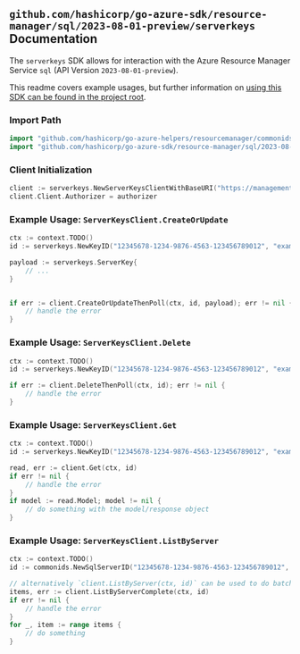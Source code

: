 
## `github.com/hashicorp/go-azure-sdk/resource-manager/sql/2023-08-01-preview/serverkeys` Documentation

The `serverkeys` SDK allows for interaction with the Azure Resource Manager Service `sql` (API Version `2023-08-01-preview`).

This readme covers example usages, but further information on [using this SDK can be found in the project root](https://github.com/hashicorp/go-azure-sdk/tree/main/docs).

### Import Path

```go
import "github.com/hashicorp/go-azure-helpers/resourcemanager/commonids"
import "github.com/hashicorp/go-azure-sdk/resource-manager/sql/2023-08-01-preview/serverkeys"
```


### Client Initialization

```go
client := serverkeys.NewServerKeysClientWithBaseURI("https://management.azure.com")
client.Client.Authorizer = authorizer
```


### Example Usage: `ServerKeysClient.CreateOrUpdate`

```go
ctx := context.TODO()
id := serverkeys.NewKeyID("12345678-1234-9876-4563-123456789012", "example-resource-group", "serverValue", "keyValue")

payload := serverkeys.ServerKey{
	// ...
}


if err := client.CreateOrUpdateThenPoll(ctx, id, payload); err != nil {
	// handle the error
}
```


### Example Usage: `ServerKeysClient.Delete`

```go
ctx := context.TODO()
id := serverkeys.NewKeyID("12345678-1234-9876-4563-123456789012", "example-resource-group", "serverValue", "keyValue")

if err := client.DeleteThenPoll(ctx, id); err != nil {
	// handle the error
}
```


### Example Usage: `ServerKeysClient.Get`

```go
ctx := context.TODO()
id := serverkeys.NewKeyID("12345678-1234-9876-4563-123456789012", "example-resource-group", "serverValue", "keyValue")

read, err := client.Get(ctx, id)
if err != nil {
	// handle the error
}
if model := read.Model; model != nil {
	// do something with the model/response object
}
```


### Example Usage: `ServerKeysClient.ListByServer`

```go
ctx := context.TODO()
id := commonids.NewSqlServerID("12345678-1234-9876-4563-123456789012", "example-resource-group", "serverValue")

// alternatively `client.ListByServer(ctx, id)` can be used to do batched pagination
items, err := client.ListByServerComplete(ctx, id)
if err != nil {
	// handle the error
}
for _, item := range items {
	// do something
}
```
